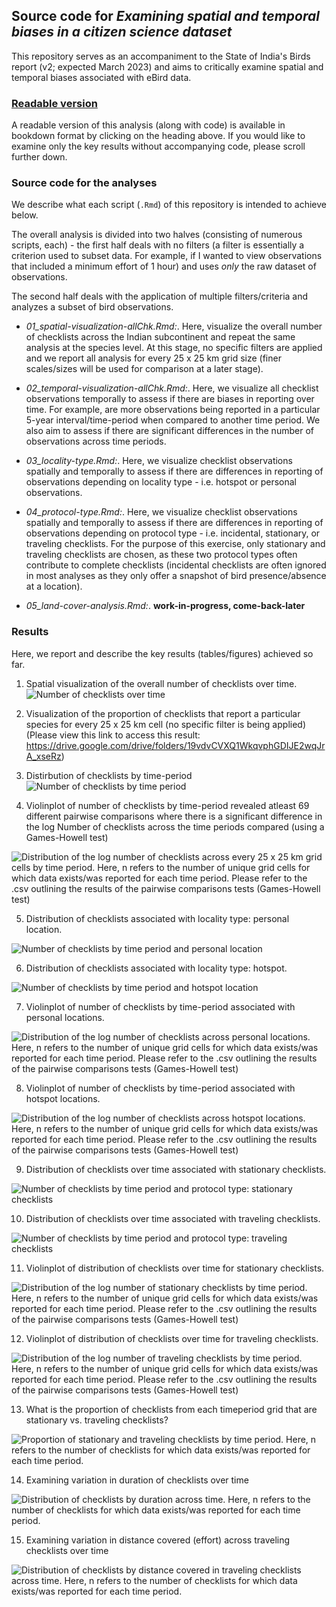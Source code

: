 ## Source code for *Examining spatial and temporal biases in a citizen science dataset*

This repository serves as an accompaniment to the State of India's Birds report (v2; expected March 2023) and aims to critically examine spatial and temporal biases associated with eBird data.

### [Readable version](https://vjjan91.github.io/eBird-India/)

A readable version of this analysis (along with code) is available in bookdown format by clicking on the heading above. If you would like to examine only the key results without accompanying code, please scroll further down.

### Source code for the analyses

We describe what each script (`.Rmd`) of this repository is intended to achieve below.

The overall analysis is divided into two halves (consisting of numerous scripts, each) - the first half deals with no filters (a filter is essentially a criterion used to subset data. For example, if I wanted to view observations that included a minimum effort of 1 hour) and uses *only* the raw dataset of observations.

The second half deals with the application of multiple filters/criteria and analyzes a subset of bird observations.

-   *01_spatial-visualization-allChk.Rmd:*. Here, visualize the overall number of checklists across the Indian subcontinent and repeat the same analysis at the species level. At this stage, no specific filters are applied and we report all analysis for every 25 x 25 km grid size (finer scales/sizes will be used for comparison at a later stage).

-   *02_temporal-visualization-allChk.Rmd:*. Here, we visualize all checklist observations temporally to assess if there are biases in reporting over time. For example, are more observations being reported in a particular 5-year interval/time-period when compared to another time period. We also aim to assess if there are significant differences in the number of observations across time periods.

-   *03_locality-type.Rmd:*. Here, we visualize checklist observations spatially and temporally to assess if there are differences in reporting of observations depending on locality type - i.e. hotspot or personal observations.

-   *04_protocol-type.Rmd:*. Here, we visualize checklist observations spatially and temporally to assess if there are differences in reporting of observations depending on protocol type - i.e. incidental, stationary, or traveling checklists. For the purpose of this exercise, only stationary and traveling checklists are chosen, as these two protocol types often contribute to complete checklists (incidental checklists are often ignored in most analyses as they only offer a snapshot of bird presence/absence at a location).

-   *05_land-cover-analysis.Rmd:*. **work-in-progress, come-back-later**

### Results

Here, we report and describe the key results (tables/figures) achieved so far.

1.  Spatial visualization of the overall number of checklists over time. \
    ![Number of checklists over time](figs/fig_number_checklists_25km.png)

2.  Visualization of the proportion of checklists that report a particular species for every 25 x 25 km cell (no specific filter is being applied) (Please view this link to access this result: <https://drive.google.com/drive/folders/19vdvCVXQ1WkqvphGDIJE2wqJrA_xseRz>)

3.  Distirbution of checklists by time-period\
    ![Number of checklists by time period](figs/fig_number_checklists_25km_by_timePeriod.png)

4.  Violinplot of number of checklists by time-period revealed atleast 69 different pairwise comparisons where there is a significant difference in the log Number of checklists across the time periods compared (using a Games-Howell test)

![Distribution of the log number of checklists across every 25 x 25 km grid cells by time period. Here, n refers to the number of unique grid cells for which data exists/was reported for each time period. Please refer to the .csv outlining the results of the pairwise comparisons tests (Games-Howell test)](figs/fig_logChecklists_timePeriod.png)

5.  Distribution of checklists associated with locality type: personal location.

![Number of checklists by time period and personal location](figs/fig_number_checklists_25km_by_timePeriod_persLoc.png)

6.  Distribution of checklists associated with locality type: hotspot.

![Number of checklists by time period and hotspot location](figs/fig_number_checklists_25km_by_timePeriod_hotLoc.png)

7.  Violinplot of number of checklists by time-period associated with personal locations.

![Distribution of the log number of checklists across personal locations. Here, n refers to the number of unique grid cells for which data exists/was reported for each time period. Please refer to the .csv outlining the results of the pairwise comparisons tests (Games-Howell test)](figs/fig_logChecklists_timePeriod_persLoc.png)

8.  Violinplot of number of checklists by time-period associated with hotspot locations.

![Distribution of the log number of checklists across hotspot locations. Here, n refers to the number of unique grid cells for which data exists/was reported for each time period. Please refer to the .csv outlining the results of the pairwise comparisons tests (Games-Howell test)](figs/fig_logChecklists_timePeriod_hotLoc.png)

9.  Distribution of checklists over time associated with stationary checklists.

![Number of checklists by time period and protocol type: stationary checklists](figs/fig_number_checklists_25km_by_timePeriod_statChk.png)

10. Distribution of checklists over time associated with traveling checklists.

![Number of checklists by time period and protocol type: traveling checklists](figs/fig_number_checklists_25km_by_timePeriod_travChk.png)

11. Violinplot of distribution of checklists over time for stationary checklists.

![Distribution of the log number of stationary checklists by time period. Here, n refers to the number of unique grid cells for which data exists/was reported for each time period. Please refer to the .csv outlining the results of the pairwise comparisons tests (Games-Howell test)](figs/fig_logChecklists_timePeriod_statChk.png)

12. Violinplot of distribution of checklists over time for traveling checklists.

![Distribution of the log number of traveling checklists by time period. Here, n refers to the number of unique grid cells for which data exists/was reported for each time period. Please refer to the .csv outlining the results of the pairwise comparisons tests (Games-Howell test)](figs/fig_logChecklists_timePeriod_travChk.png)

13. What is the proportion of checklists from each timeperiod grid that are stationary vs. traveling checklists?

![Proportion of stationary and traveling checklists by time period. Here, n refers to the number of checklists for which data exists/was reported for each time period.](figs/fig_prop_stat_vs_travChk.png)

14. Examining variation in duration of checklists over time

![Distribution of checklists by duration across time. Here, n refers to the number of checklists for which data exists/was reported for each time period.](figs/fig_duration_nchk_timePeriod.png)

15. Examining variation in distance covered (effort) across traveling checklists over time

![Distribution of checklists by distance covered in traveling checklists across time. Here, n refers to the number of checklists for which data exists/was reported for each time period.](figs/fig_distance_nchk_timePeriod.png)
